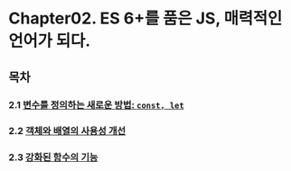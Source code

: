# Chapter02. ES 6+를 품은 JS, 매력적인 언어가 되다.

## 목차

### 2.1 [변수를 정의하는 새로운 방법: `const, let`](https://github.com/kwhong95/React-Programming/tree/master/Chapter2/1.%20Define-New-Variable)
### 2.2 [객체와 배열의 사용성 개선](https://github.com/kwhong95/React-Programming/tree/master/Chapter2/2.%20Improve%20of%20Object%20%26%20Array%20)
### 2.3 [강화된 함수의 기능]()